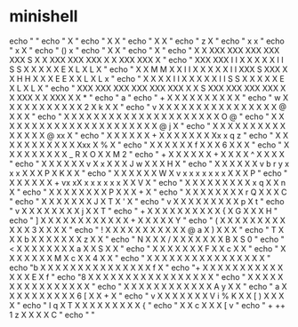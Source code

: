 # minishell

echo  "                                                                                                         "
echo  "                                                                                                X        "
echo  "                                                                                               X X       "
echo  "                                                                                              X   X      "
echo  "                                                                                             z     X     "
echo  "                                                                                            x       x    "
echo  "                                                                                           x        X    "
echo  "                                                                                          ()         x   "
echo  "                                                                                          X          X   "
echo  "                                                                                                     X   "
echo  "   X       X    XXX   XXX     XXX   XXX   XXX S X X   XXX     XXX   XXX X X   XXX       XXX          X   "
echo  "  XXX     XXX   I I   X X X   X X   I I   S S         X X     X X   X E       X L       X L          X   "
echo  "  X X M M X X   I I   X X  X  X X   I I   XXX S XXX   X X H H X X   X E E X   X L       X L          x   "
echo  "  X X     X X   I I   X X   X X X   I I         S S   X X     X X   X E       X L       X L         X    "
echo  "  XXX     XXX   XXX   XXX     XXX   XXX   X X S XXX   XXX     XXX   XXX X X   XXX X X   XXX X X     *    "
echo  "                                                                                                    a    "
echo  "                                + X X X X X X X X                                   X               X    "
echo  "                            w X X X X X X X X X X X 2                              X k          X X      "
echo  "                      v   X X X X X X X X X X X X X X X X @                       X             X X      "
echo  "                      X X X X X X X X X X X X X X X X X X X X                     X             O @      "
echo  "                  X X X X X X X X X   X X X X X X X X X X X X X @                j                X      "
echo  "                  X X X X X X           X X X X X X X         X X @             xx                X      "
echo  "              X X X X X X +               X X X X X X           X Xx            x               q z      "
echo  "              X X X X X X                   X X X X X             Xxx          X %              X        "
echo  "            X X X X X X                     f X X X 6               X          X                X        "
echo  "            X X X X X X                       X X X _       R X     O X      X                M 2        "
echo  "          + X X X X X           X + X         X X X ^           X     X      X                X          "
echo  "          X X X X X X         v     X x       X X X         J w X     X     X H               X          "
echo  "          X X X X X X         v b r   y      x      x x     X X X      P X  K X               X          "
echo  "          X X X X X X         W X     v   x x          x x   x x       x X X X                P          "
echo  "        X X X X X X +           vx xX       x x x x x x                 X X V               X            "
echo  "        X X X X X X X                          X X x                    q X X n             X            "
echo  "        X X X X X X X                                                    X P X X X +        X            "
echo  "        X X X X X X X                                                    X    r     Q X X X C            "
echo  "        X X X X X X X J                                                   X T X '       X                "
echo  "      v X X X X X X X X                                                   X p         X t                "
echo  "      v   X X X X X X X X                                                       j X X T                  "
echo  "      + X X X X X X X X X X   {                                             X G X X X H                  "
echo  "      ] X X X X X X X X X X X X                                           + X X X X X Y                  "
echo  "      ( X X X X X X X X X X X X                                           3 X X X X                      "
echo  "      ! X X X X X X X X X X X @                                           a X ) X X X                    "
echo  "      T X X X b X X X X X X X                                             z X     X                      "
echo  "      N X X X / X X X X X X X                                             B X   S 0                      "
echo  "      < X X X X X X X X a X X                                             S X   X                        "
echo  "      X X X X X   X X   F X X                                             c X   X                        "
echo  "    X X X X X X X M X c X X                                               4 X   X                        "
echo  "  X X X X X X X X X   X X X X                                             X X   X                        "
echo  "b X X X X X X X X X X X X X X                                             X f   X                        "
echo  "+ X X X X X X X X X X X X X X                                           E X     f                        "
echo  "8 X X X X X X X X X X X X X X                                             X X X                          "
echo  "  X X X X X X X X X X X X X X                                           X X                              "
echo  "      X X X X X X X X X X X X A                                   y     X X                              "
echo  "        a X X X X X X X X X X 6       [ X                       X       + X                              "
echo  "            v X X X X X X X               V i         % K   X X [ ) X X X X                              "
echo  "                    I q X                   T X     X X X X X X X X {                                    "
echo  "                        X       X c       X X X [ v                                                      "
echo  "                        +  ++ 1 z X X X X C                                                              "
echo  "                                                                                                         "
